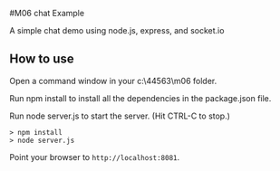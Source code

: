 #M06 chat Example

A simple chat demo using node.js, express, and socket.io

## How to use

Open a command window in your c:\44563\m06 folder.

Run npm install to install all the dependencies in the package.json file.

Run node server.js to start the server.  (Hit CTRL-C to stop.)

```
> npm install
> node server.js
```

Point your browser to `http://localhost:8081`. 

